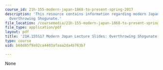 ```yaml
---
course_id: 21h-155-modern-japan-1868-to-present-spring-2017
description: 'This resource contains information regarding modern Japan lecture slides:
  Overthrowing Shogunate.'
file_location: /coursemedia/21h-155-modern-japan-1868-to-present-spring-2017/b68d85f9a92ca4403afaaa2da4b763b7_MIT21H_155S17_Shogunate.pdf
file_type: application/pdf
layout: pdf
title: '21H.155S17 Modern Japan Lecture Slides: Overthrowing Shogunate'
type: course
uid: b68d85f9a92ca4403afaaa2da4b763b7

---
```

None